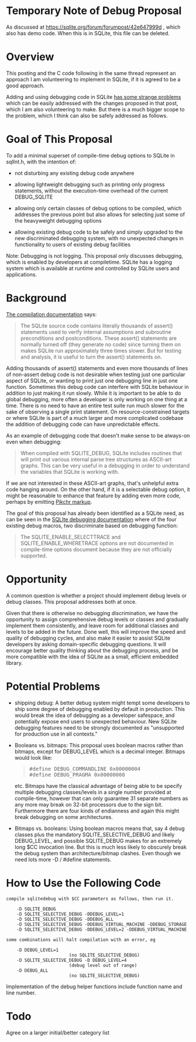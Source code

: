 # Temporary Note of Debug Proposal

As discussed at https://sqlite.org/forum/forumpost/42e647999d , which also has demo code. 
When this is in SQLite, this file can be deleted. 


# Overview

This posting and the C code following in the same thread represent an approach I am volunteering to implement in SQLite, if it is agreed to be a good approach. 

Adding and using debugging code in SQLite [has some strange problems](1772cb4a37) which can be easily addressed with the changes proposed in that post, which I am also volunteering to make. But there is a much bigger scope to the problem, which I think can also be safely addressed as follows.

# Goal of This Proposal

To add a minimal superset of compile-time debug options to SQLite in sqlInt.h,
with the intention of:

* not disturbing any existing debug code anywhere

* allowing lightweight debugging such as printing only progress
statements, without the execution-time overhead of the current
DEBUG_SQLITE

* allowing only certain classes of debug options to be compiled, which
addresses the previous point but also allows for selecting just some of the
heavyweight debugging options 

* allowing existing debug code to be safely and simply upgraded to the new
discriminated debugging system, with no unexpected changes in functionality to
users of existing debug facilities

Note: Debugging is not logging. This proposal only discusses debugging, which
is enabled by developers at compiletime. SQLite has a logging system which is
available at runtime and controlled by SQLite users and applications.

# Background

[The compilation documentation](https://www.sqlite.org/compile.html#debugoptions) says:

>The SQLite source code contains literally thousands of assert() statements
used to verify internal assumptions and subroutine preconditions and
postconditions. These assert() statements are normally turned off (they
generate no code) since turning them on makes SQLite run approximately three
times slower. But for testing and analysis, it is useful to turn the assert()
statements on.

Adding thousands of assert() statements and even more thousands of lines
of non-assert debug code is not desirable when testing just one particular aspect of SQLite, or wanting to print just one debugging line in just one function. Sometimes this debug code can interfere with SQLite behaviour in addition to just making it run slowly. While it is important to be able to do global debugging, more often a developer is only working on one thing at a time. There is no need to have an entire test suite run much slower for the sake of
observing a single print statement. On resource-constrained targets or where
SQLite is part of a much larger and more complicated codebase the addition of
debugging code can have unpredictable effects.

As an example of debugging code that doesn't make sense to be always-on even
when debugging:

> When compiled with SQLITE_DEBUG, SQLite includes routines that will
print out various internal parse tree structures as ASCII-art graphs.
This can be very useful in a debugging in order to understand the
variables that SQLite is working with.

If we are not interested in these ASCII-art graphs, that's unhelpful extra code
hanging around. On the other hand, if it is a selectable debug option, it might be reasonable to enhance that feature by adding even more code, perhaps by emitting [Pikchr markup](https://pikchr.org/home/doc/trunk/homepage.md).

The goal of this proposal has already been identified as a SQLite need, as
can be seen in the [SQLIte debugging documentation](https://www.sqlite.org/debugging.html) where of the four existing debug macros, two discriminate based on debugging function:

>The SQLITE_ENABLE_SELECTTRACE and SQLITE_ENABLE_WHERETRACE options
are not documented in compile-time options document because they are
not officially supported.

# Opportunity

A common question is whether a project should implement debug levels or debug
classes. This proposal addresses both at once.

Given that there is otherwise no debugging discrimination, we have the
opportunity to assign comprehensive debug levels or classes and
gradually implement them consistently, and leave room for additional
classes and levels to be added in the future. Done well, this will
improve the speed and quality of debugging cycles, and also make it
easier to assist SQLite developers by asking domain-specific debugging
questions. It will encourage better quality thinking about the
debugging process, and be more compatible with the idea of SQLite as a
small, efficient embedded library.

# Potential Problems

* shipping debug: A better debug system might tempt some developers to ship
  some degree of debugging enabled by default in production. This would break
  the idea of debugging as a developer safespace, and potentially expose end
  users to unexpected behaviour. New SQLite debugging features need to be
  strongly documented as "unsupported for production use in all contexts."

* Booleans vs. bitmaps: This proposal uses boolean macros rather than bitmaps,
  except for DEBUG_LEVEL which is a decimal integer.
  Bitmaps would look like:
  <blockquote><tt>
        #define DEBUG_COMMANDLINE 0x00000004<br>
        #define DEBUG_PRAGMA      0x00000008<br>
  </tt></blockquote>
  etc.
  Bitmaps have the classical advantage of being able to be specify multiple
  debugging classes/levels in a single number provided at compile-time, however
  that can only guarantee 31 separate numbers as any more may break on 32-bit
  processors due to the sign bit. Furthermore there are four kinds of endianness
  and again this might break debugging on some architectures.  

* Bitmaps vs. booleans: Using boolean macros means that, say 4 debug classes plus the mandatory SQLITE_SELECTIVE_DEBUG and likely DEBUG_LEVEL, and possible SQLITE_DEBUG makes for an extremely long $CC invocation line. But this is much
  less likely to obscurely break the debug system than architecture/bitmap 
  clashes. Even though we need lots more -D / #define statements.

# How to Use the Following Code

```
compile sqlitedebug with $CC parameters as follows, then run it.
 
    -D SQLITE_DEBUG
    -D SQLITE_SELECTIVE_DEBUG -DDEBUG_LEVEL=1
    -D SQLITE_SELECTIVE_DEBUG -DDEBUG_ALL
    -D SQLITE_SELECTIVE_DEBUG -DDEBUG_VIRTUAL_MACHINE -DDEBUG_STORAGE
    -D SQLITE_SELECTIVE_DEBUG -DDEBUG_LEVEL=2 -DDEBUG_VIRTUAL_MACHINE

some combinations will halt compilation with an error, eg

    -D DEBUG_LEVEL=1                     
                        (no SQLITE_SELECTIVE_DEBUG)
    -D SQLITE_SELECTIVE_DEBUG -D DEBUG_LEVEL=4
                        (debug level out of range)
    -D DEBUG_ALL
                        (no SQLITE_SELECTIVE_DEBUG)

```

Implementation of the debug helper functions include function name and line
number.

# Todo

Agree on a larger initial/better category list

